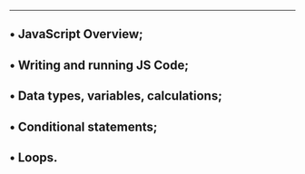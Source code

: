 -----------------------------------
• JavaScript Overview;
---------------------------------------
• Writing and running JS Code;
--------------------------------------------
• Data types, variables, calculations;
--------------------------------------------
• Conditional statements;
--------------------------------------------
• Loops.
---------------------------------------------
